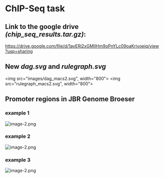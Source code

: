 # ChIP-Seq task

## Link to the google drive *(chip_seq_results.tar.gz)*:

https://drive.google.com/file/d/1ayERj2xGMIIHm9oPnYLc09oaKriyoeiq/view?usp=sharing

## New *dag.svg* and *rulegraph.svg*

<img src="images/dag_macs2.svg", width="800">
<img src="rulegraph_macs2.svg", width="800">

## Promoter regions in JBR Genome Broeser

### example 1

![image-2.png](attachment:image-2.png)

### example 2

![image-2.png](attachment:image-2.png)

### example 3

![image-2.png](attachment:image-2.png)


```python

```
